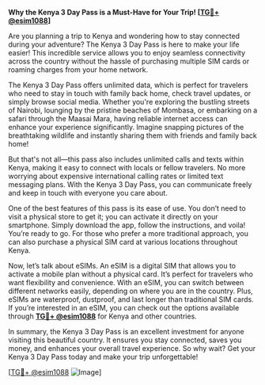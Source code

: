 **Why the Kenya 3 Day Pass is a Must-Have for Your Trip! [[TG💪+ @esim1088](https://t.me/s/esim1088)]**

Are you planning a trip to Kenya and wondering how to stay connected during your adventure? The Kenya 3 Day Pass is here to make your life easier! This incredible service allows you to enjoy seamless connectivity across the country without the hassle of purchasing multiple SIM cards or roaming charges from your home network.

The Kenya 3 Day Pass offers unlimited data, which is perfect for travelers who need to stay in touch with family back home, check travel updates, or simply browse social media. Whether you're exploring the bustling streets of Nairobi, lounging by the pristine beaches of Mombasa, or embarking on a safari through the Maasai Mara, having reliable internet access can enhance your experience significantly. Imagine snapping pictures of the breathtaking wildlife and instantly sharing them with friends and family back home!

But that's not all—this pass also includes unlimited calls and texts within Kenya, making it easy to connect with locals or fellow travelers. No more worrying about expensive international calling rates or limited text messaging plans. With the Kenya 3 Day Pass, you can communicate freely and keep in touch with everyone you care about.

One of the best features of this pass is its ease of use. You don’t need to visit a physical store to get it; you can activate it directly on your smartphone. Simply download the app, follow the instructions, and voila! You’re ready to go. For those who prefer a more traditional approach, you can also purchase a physical SIM card at various locations throughout Kenya.

Now, let’s talk about eSIMs. An eSIM is a digital SIM that allows you to activate a mobile plan without a physical card. It’s perfect for travelers who want flexibility and convenience. With an eSIM, you can switch between different networks easily, depending on where you are in the country. Plus, eSIMs are waterproof, dustproof, and last longer than traditional SIM cards. If you’re interested in an eSIM, you can check out the options available through **[TG💪+ @esim1088](https://t.me/s/esim1088)** for Kenya and other countries.

In summary, the Kenya 3 Day Pass is an excellent investment for anyone visiting this beautiful country. It ensures you stay connected, saves you money, and enhances your overall travel experience. So why wait? Get your Kenya 3 Day Pass today and make your trip unforgettable!

[[TG💪+ @esim1088](https://t.me/s/esim1088) ![Image](https://i.postimg.cc/Y0z9fWf4/image.png)]